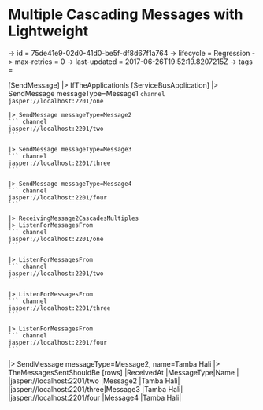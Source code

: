 # Multiple Cascading Messages with Lightweight

-> id = 75de41e9-02d0-41d0-be5f-df8d67f1a764
-> lifecycle = Regression
-> max-retries = 0
-> last-updated = 2017-06-26T19:52:19.8207215Z
-> tags = 

[SendMessage]
|> IfTheApplicationIs
    [ServiceBusApplication]
    |> SendMessage messageType=Message1
    ``` channel
    jasper://localhost:2201/one
    ```

    |> SendMessage messageType=Message2
    ``` channel
    jasper://localhost:2201/two
    ```

    |> SendMessage messageType=Message3
    ``` channel
    jasper://localhost:2201/three
    ```

    |> SendMessage messageType=Message4
    ``` channel
    jasper://localhost:2201/four
    ```

    |> ReceivingMessage2CascadesMultiples
    |> ListenForMessagesFrom
    ``` channel
    jasper://localhost:2201/one
    ```

    |> ListenForMessagesFrom
    ``` channel
    jasper://localhost:2201/two
    ```

    |> ListenForMessagesFrom
    ``` channel
    jasper://localhost:2201/three
    ```

    |> ListenForMessagesFrom
    ``` channel
    jasper://localhost:2201/four
    ```


|> SendMessage messageType=Message2, name=Tamba Hali
|> TheMessagesSentShouldBe
    [rows]
    |ReceivedAt                   |MessageType|Name      |
    |jasper://localhost:2201/two  |Message2   |Tamba Hali|
    |jasper://localhost:2201/three|Message3   |Tamba Hali|
    |jasper://localhost:2201/four |Message4   |Tamba Hali|

~~~
